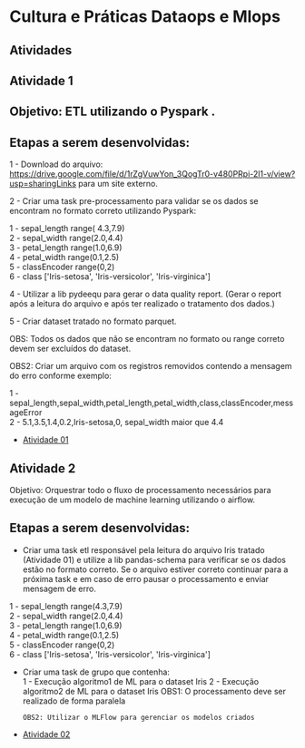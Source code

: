 # Cultura e Práticas Dataops e Mlops

## Atividades

## Atividade 1

## Objetivo: ETL utilizando o Pyspark .

## Etapas a serem desenvolvidas:

1 - Download do arquivo: https://drive.google.com/file/d/1rZgVuwYon_3QogTr0-v480PRpi-2l1-v/view?usp=sharingLinks para um site externo.   

2 - Criar uma task pre-processamento para validar se os dados se encontram no formato correto utilizando Pyspark:   

 1 - sepal_length range( 4.3,7.9)  
 2 - sepal_width range(2.0,4.4)  
 3 - petal_length range(1.0,6.9)  
 4 - petal_width range(0.1,2.5)   
 5 - classEncoder range(0,2)   
 6 - class ['Iris-setosa', 'Iris-versicolor', 'Iris-virginica']   
     
4 - Utilizar a lib pydeequ para gerar o data quality report. (Gerar o report após a leitura do arquivo e após ter realizado o tratamento dos dados.)

5 - Criar dataset tratado no formato parquet.    

OBS: Todos os dados que não se encontram no formato ou range correto devem ser excluídos do dataset.   

OBS2: Criar um arquivo com os registros removidos contendo a mensagem do erro conforme exemplo:   

1 - sepal_length,sepal_width,petal_length,petal_width,class,classEncoder,messageError     
2 - 5.1,3.5,1.4,0.2,Iris-setosa,0, sepal_width maior que 4.4    

- [Atividade 01](./Trabalho_01/)  


## Atividade 2   

Objetivo: Orquestrar todo o fluxo de processamento necessários para execução de um modelo de machine learning utilizando o airflow.   

## Etapas a serem desenvolvidas:   

- Criar uma task etl responsável pela leitura do arquivo Iris tratado (Atividade 01) e utilize a lib pandas-schema para verificar se os dados estão no formato correto. Se o arquivo estiver correto continuar para a próxima task e em caso de erro pausar o processamento e enviar mensagem de erro.   
 
 1 - sepal_length range(4.3,7.9)    
 2 - sepal_width range(2.0,4.4)     
 3 - petal_length range(1.0,6.9)   
 4 - petal_width range(0.1,2.5)    
 5 - classEncoder range(0,2)   
 6 - class ['Iris-setosa', 'Iris-versicolor', 'Iris-virginica']   
   
- Criar uma task de grupo que contenha:   
1 - Execução algoritmo1 de ML para o dataset Iris
2 - Execução algoritmo2 de ML para o dataset Iris
      OBS1: O processamento deve ser realizado de forma paralela

      OBS2: Utilizar o MLFlow para gerenciar os modelos criados

- [Atividade 02](./Trabalho_02/)
